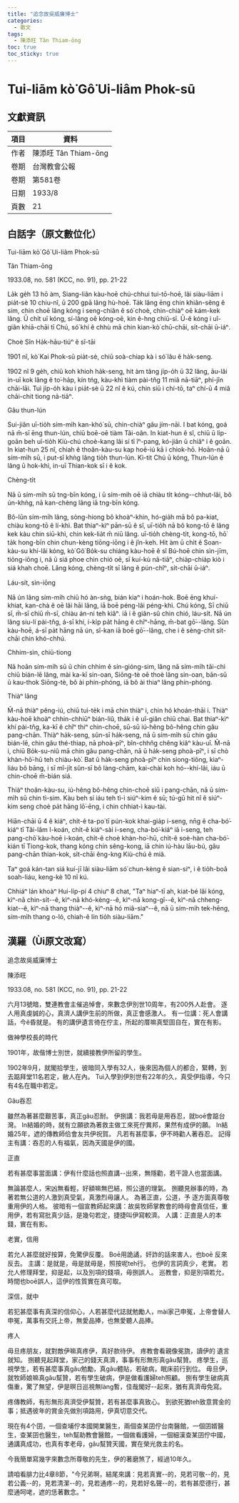 ```yaml
---
title: "追念故吳威廉博士"
categories:
  - 散文
tags:
  - 陳添旺 Tân Thiam-ōng
toc: true
toc_sticky: true
---
```


# Tui-liām kò͘ Gô͘ Ui-liâm Phok-sū

## 文獻資訊

| 項目 | 資料 |
|---|---|
| 作者 | 陳添旺 Tân Thiam-ōng |
| 卷期 | 台灣教會公報 |
| 卷期 | 第581卷 |
| 日期 | 1933/8 |
| 頁數 | 21 |

## 白話字（原文數位化）

Tui-liām kò͘ Gô͘ Ui-liâm Phok-sū

Tân Thiam-ōng

1933.08, no. 581 (KCC, no. 91), pp. 21-22

La̍k ge̍h 13 hō àm, Siang-liân kàu-hoē chú-chhui tui-tō-hoē, lâi siàu-liām i pia̍t-sè 10 chiu-nî, ū 200 gpā lâng hù-hoē. Ta̍k lâng ēng chin khiân-sêng ê sim, chin choē lâng kóng i seng-chiân ê só͘ choè, chin-chiàⁿ oē kám-kek lâng. Ū chi̍t uī kóng, sí-lâng oē kóng-oē, kin ê-hng chiū-sī. Ū-ê kóng i uî-giân khiā-chāi tī Chú, só͘ khí ê chhù mā chin kian-kò͘ chū-chāi, si̍t-chāi ū-iáⁿ.

Choè Sîn Ha̍k-hāu-tiúⁿ ê sî-tāi

1901 nî, kò͘ Kai Phok-sū pia̍t-sè, chiū soà-chiap kà i só͘ lâu ê ha̍k-seng.

1902 nî 9 ge̍h, chiū koh khioh ha̍k-seng, hit àm tâng ji̍p-o̍h ū 32 lâng, āu-lâi in-uī kok lâng ê to͘-ha̍p, kín tńg, kàu-khì tiàm pài-tn̂g 11 miâ nā-tiāⁿ, phí-jîn chāi-lāi. Tuì ji̍p-o̍h kàu i pia̍t-sè ū 22 nî ê kú, chin siū i chí-tō, taⁿ chí-ū 4 miâ chāi-chit tiong nā-tiāⁿ.

Gâu thun-lún

Sui-jiân uī-tio̍h sím-mi̍h kan-khó͘ sū, chin-chiàⁿ gâu jím-nāi. I bat kóng, goá nā m̄-sī ēng thun-lún, chiū boē-oē tiàm Tâi-oân. In kiat-hun ê sî, chiū ū li̍p-goān beh uī-tio̍h Kiù-chú choè-kang lâi sí tī īⁿ-pang, kó-jiân ū chiâⁿ i ê goān. In kiat-hun 25 nî, chiah ê thoân-kàu-su kap hoē-iú kā i chiok-hō. Hoān-nā ū sím-mi̍h sū, i put-sî khǹg lâng tio̍h thun-lún. Kì-tit Chú ū kóng, Thun-lún ê lâng ū hok-khì, in-uī Thian-kok sī i ê kok.

Chèng-ti̍t

Nā ū sím-mi̍h sū tng-bīn kóng, i ū sím-mih oē iā chiàu ti̍t kóng--chhut-lâi, bô ún-khǹg, nā kan-chèng lâng iā tng-bīn kóng.

Bô-lūn sím-mi̍h lâng, sòng-hiong bô khoàⁿ-khin, hó-gia̍h mā bô pa-kiat, chiàu kong-tō ê lí-khì. Bat thiaⁿ-kìⁿ pān-sū ê sî, uī-tio̍h nā bô kong-tō ê lâng kek kàu chin siū-khì, chin kek-lia̍t m̄ niū lâng. uī-tio̍h chèng-ti̍t, kong-tō, hō͘ ta̍k hong-bīn chin chun-kèng tiōng-iōng i ê jîn-keh. Hit àm ū chi̍t ê Soan-kàu-su khí-lâi kóng, kò͘ Gô͘ Bo̍k-su chiáng kàu-hoē ê sî Bú-hoē chin sìn-jīm, tiōng-iōng i, nā ū siá phoe chin chió oē, sī kuí-kù nā-tiāⁿ, chia̍p-chia̍p kiò i siá khah choē. Lâng kóng, chèng-ti̍t sī lâng ê pún-chîⁿ, si̍t-chāi ū-iáⁿ.

Láu-si̍t, sìn-iōng

Nā ún lâng sím-mi̍h chiū hó àn-sǹg, bián kiaⁿ i hoán-hok. Boē ēng khuí-khiat, kan-chà ê oē lâi hāi lâng, iā boē péng-lâi péng-khì. Chú kóng, Sī chiū sī, m̄-sī chiū m̄-sī, chiàu án-ni teh kiâⁿ. iā i ê giân-sû chin chió, láu-si̍t. Nā ún lâng siu-lí pài-tn̂g, á-sī khí, í-ki̍p pa̍t hāng ê chîⁿ-hāng, m̄-bat gō͘--lâng. Sûn kàu-hoē, á-sī pa̍t hāng nā ún, sî-kan iā boē gō͘--lâng, che i ê sèng-chit si̍t-chāi chin khó-chhú.

Chhim-sìn, chiū-tiong

Nā hoān sím-mi̍h sū ū chin chhim ê sín-gióng-sim, lâng nā sím-mi̍h tāi-chì chiū bián-lē lâng, mài ka-kī sin-oan, Siōng-tè oē thoè lâng sin-oan, bān-sū ū kau-thok Siōng-tè, bô ài phín-phóng, iā bô ài thiaⁿ lâng phín-phóng.

Thiàⁿ lâng

M̄-nā thiàⁿ pêng-iú, chiū tuì-te̍k i mā chin thiàⁿ i, chin hó khoán-thāi i. Thiàⁿ kàu-hoē khoàⁿ chhin-chhiūⁿ bián-liû, tha̍k i ê uî-giân chiū chai. Bat thiaⁿ-kìⁿ khí pài-tn̂g, ka-kī ê chîⁿ thiⁿ chin-choē, sū-sū iú-hêng bô-hêng chin gâu pang-chān. Thiàⁿ ha̍k-seng, sûn-sī ha̍k-seng, nā ū sím-mi̍h sū chin gâu bián-lē, chin gâu thé-thiap, nā phoà-pīⁿ, bîn-chhn̂g chêng kiâⁿ kàu-uī. M̄-nā i, chiū Bo̍k-su-niû mā chin gâu pang-chān, nā ū ha̍k-seng phoà-pīⁿ, i sī chò khàn-hō͘-hū teh chiàu-kò͘. Bat ū ha̍k-seng phoà-pīⁿ chin siong-tiōng, kiaⁿ-liáu bô bāng, i sī mî-ji̍t sûn-sī bô làng-chām, kai-chài koh hó--khí-lâi, iáu ū chin-choē m̄-bián siá.

Thiàⁿ thoân-kàu-su, iú-hêng bô-hêng chin-choē siū i pang-chān, nā ū sím-mi̍h sū chin tì-sim. Kàu beh sí iáu teh tì-ì siúⁿ-kim ê sū; tú-gū hit nî ê siúⁿ-kim seng choè pa̍t hāng lō͘-ēng, i chin chhiat-ì kau-tài.

Hiān-chāi ū 4 ê kiáⁿ, chi̍t-ê ta-po͘ tī pún-kok khai-gia̍p i-seng, nn̄g ê cha-bó͘-kiáⁿ tī Tâi-lâm I-koán, chi̍t-ê kiáⁿ-sài i-seng, cha-bó͘-kiáⁿ iā i-seng, teh pang-chō͘ kàu-hoē i-koán, chi̍t-ê choè khàn-ho͘-hū, chi̍t-ê soè-hàn cha-bó͘-kián tī Tiong-kok, thang kóng chin sêng-kong, iā chin iú-hàu lāu-bú, gâu pang-chān thian-kok, si̍t-chāi êng-kng Kiù-chú ê miâ.

Taⁿ goá kán-tan siá kuí-jī lâi siàu-liām só͘ chun-kèng ê sian-siⁿ, i ê tio̍h-boâ soah-liáu, keng-kè 10 nî kú.

Chhiáⁿ lán khoàⁿ Hui-li̍p-pí 4 chiuⁿ 8 chat, "Taⁿ hiaⁿ-tī ah, kiat-bé lâi kóng, kìⁿ-nā chin-si̍t--ê, kìⁿ-nā khó-kèng--ê, kìⁿ-nā kong-gī--ê, kìⁿ-nā chheng-kiat--ê, kìⁿ-nā thang thiàⁿ--ê, kìⁿ-nā hó miâ-siaⁿ--ê, nā ū sím-mi̍h tek-hēng, sím-mi̍h thang o-ló, chiah-ê lín tio̍h siàu-liām."

## 漢羅（Ùi原文改寫）

追念故吳威廉博士

陳添旺

1933.08, no. 581 (KCC, no. 91), pp. 21-22

六月13號暗，雙連教會主催追悼會，來數念伊別世10周年，有200外人赴會。 逐人用真虔誠的心，真濟人講伊生前的所做，真正會感激人。 有一位講：死人會講話，今ê昏就是。 有的講伊遺言徛在佇主，所起的厝嘛真堅固自在，實在有影。

做神學校長的時代

1901年，故偕博士別世，就續接教伊所留的學生。

1902年9月，就閣拾學生，彼暗同入學有32人，後來因為個人的都合，緊轉，到去踮拜堂11名若定，敝人在內。 Tuì入學到伊別世有22年的久，真受伊指導，今只有4名在職中若定。

Gâu吞忍

雖然為著甚麼艱苦事，真正gâu忍耐。 伊捌講：我若毋是用吞忍，就boē會踮台灣。 In結婚的時，就有立願欲為著救主做工來死佇異邦，果然有成伊的願。 In結婚25年，遮的傳教師佮會友共伊祝賀。 凡若有甚麼事，伊不時勸人著吞忍。 記得主有講：吞忍的人有福氣，因為天國是伊的國。

正直

若有甚麼事當面講：伊有什麼話也照直講--出來，無隱勸，若干證人也當面講。

無論甚麼人，宋凶無看輕，好額嘛無巴結，照公道的理氣。 捌聽見辦事的時，為著若無公道的人激到真受氣，真激烈毋讓人。 為著正直，公道，予 逐方面真尊敬重用伊的人格。 彼暗有一個宣教師起來講：故吳牧師掌教會的時母會真信任，重用伊，若有寫批真少話，是幾句若定，捷捷叫伊寫較濟。 人講：正直是人的本錢，實在有影。

老實，信用

若允人甚麼就好按算，免驚伊反覆。 Boē用詭譎，奸詐的話來害人，也boē 反來反去。 主講：是就是，毋是就毋是，照按呢teh行。 也伊的言詞真少，老實。 若允人修理拜堂，抑是起，以及別項的錢項，毋捌誤人。 巡教會，抑是別項若允，時間也boē誤人，這伊的性質實在真可取。

深信，就中

若犯甚麼事有真深的信仰心，人若甚麼代誌就勉勵人，mài家己申冤，上帝會替人申冤，萬事有交託上帝，無愛品捧，也無愛聽人品捧。

疼人

毋旦疼朋友，就對敵伊嘛真疼伊，真好款待伊。 疼教會看親像冕旒，讀伊的 遺言就知。 捌聽見起拜堂，家己的錢天真濟，事事有形無形真gâu幫贊。 疼學生，巡視學生，若有甚麼事真gâu勉勵，真gâu體貼，若破病，眠床前行到位。 毋旦伊，就牧師娘嘛真gâu幫贊，若有學生破病，伊是做看護婦teh照顧。 捌有學生破病真傷重，驚了無望，伊是暝日巡視無làng暫，佳哉閣好--起來，猶有真濟毋免寫。

疼傳教師，有形無形真濟受伊幫贊，若有甚麼事真致心。 到欲死猶teh致意賞金的事；抵遇彼年的賞金先做別項路用，伊真切意交代。

現在有4个囝，一個查埔佇本國開業醫生，兩個查某囝佇台南醫館，一個囝婿醫生，查某囝也醫生，teh幫助教會醫館，一個做看護婦，一個細漢查某囝佇中國，通講真成功，也真有孝老母，gâu幫贊天國，實在榮光救主的名。

今我簡單寫幾字來數念所尊敬的先生，伊的著磨煞了，經過10年久。

請咱看腓力比4章8節，"今兄弟啊，結尾來講：見若真實--的，見若可敬--的，見若公義--的，見若清潔--的，見若通疼--的，見若好名聲--的，若有甚麼德行，甚麼通呵咾，遮的恁著數念。"
